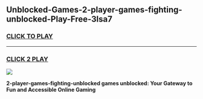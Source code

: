 
## Unblocked-Games-2-player-games-fighting-unblocked-Play-Free-3lsa7
<h3>
<a href="https://premium76.site?title=2-player-games-fighting-unblocked&ref=10A">CLICK TO PLAY</a></h3>
<hr>

<h3>
<a href="https://premium76.site?title=2-player-games-fighting-unblocked&ref=10A">CLICK 2 PLAY</a>
  
</h3>

<a href="https://premium76.site?title=2-player-games-fighting-unblocked&ref=10A"><img src="https://clearcache.store/games.png"></a>


**2-player-games-fighting-unblocked games unblocked: Your Gateway to Fun and Accessible Online Gaming**
